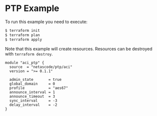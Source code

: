 <!-- BEGIN_TF_DOCS -->
# PTP Example

To run this example you need to execute:

```bash
$ terraform init
$ terraform plan
$ terraform apply
```

Note that this example will create resources. Resources can be destroyed with `terraform destroy`.

```hcl
module "aci_ptp" {
  source  = "netascode/ptp/aci"
  version = ">= 0.1.1"

  admin_state       = true
  global_domain     = 0
  profile           = "aes67"
  announce_interval = 1
  announce_timeout  = 3
  sync_interval     = -3
  delay_interval    = -2
}
```
<!-- END_TF_DOCS -->